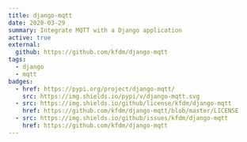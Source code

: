 ```yaml
---
title: django-mqtt
date: 2020-03-29
summary: Integrate MQTT with a Django application
active: true
external:
  github: https://github.com/kfdm/django-mqtt
tags:
  - django
  - mqtt
badges:
  - href: https://pypi.org/project/django-mqtt/
    src: https://img.shields.io/pypi/v/django-mqtt.svg
  - src: https://img.shields.io/github/license/kfdm/django-mqtt
    href: https://github.com/kfdm/django-mqtt/blob/master/LICENSE
  - src: https://img.shields.io/github/issues/kfdm/django-mqtt
    href: https://github.com/kfdm/django-mqtt
---
```

